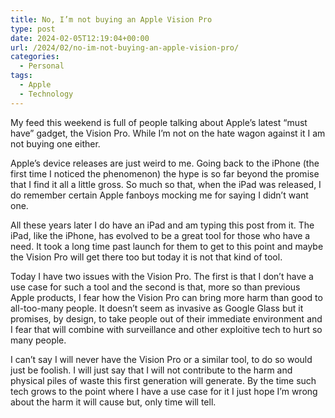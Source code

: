 ```yaml
---
title: No, I’m not buying an Apple Vision Pro
type: post
date: 2024-02-05T12:19:04+00:00
url: /2024/02/no-im-not-buying-an-apple-vision-pro/
categories:
  - Personal
tags:
  - Apple
  - Technology
---
```


My feed this weekend is full of people talking about Apple’s latest “must have” gadget, the Vision Pro. While I’m not on the hate wagon against it I am not buying one either.

Apple’s device releases are just weird to me. Going back to the iPhone (the first time I noticed the phenomenon) the hype is so far beyond the promise that I find it all a little gross. So much so that, when the iPad was released, I do remember certain Apple fanboys mocking me for saying I didn’t want one.

All these years later I do have an iPad and am typing this post from it. The iPad, like the iPhone, has evolved to be a great tool for those who have a need. It took a long time past launch for them to get to this point and maybe the Vision Pro will get there too but today it is not that kind of tool.

Today I have two issues with the Vision Pro. The first is that I don’t have a use case for such a tool and the second is that, more so than previous Apple products, I fear how the Vision Pro can bring more harm than good to all-too-many people. It doesn’t seem as invasive as Google Glass but it promises, by design, to take people out of their immediate environment and I fear that will combine with surveillance and other exploitive tech to hurt so many people.

I can’t say I will never have the Vision Pro or a similar tool, to do so would just be foolish. I will just say that I will not contribute to the harm and physical piles of waste this first generation will generate. By the time such tech grows to the point where I have a use case for it I just hope I’m wrong about the harm it will cause but, only time will tell.